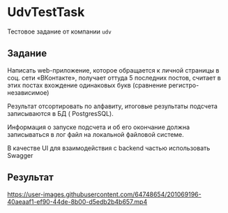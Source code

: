 # UdvTestTask
Тестовое задание от компании `udv`

## Задание
Написать web-приложение, которое обращается к личной страницы в соц. сети «ВКонтакте», получает оттуда 5 последних постов, считает в этих постах вхождение одинаковых букв (сравнение регистро-независимое) 

Результат отсортировать по алфавиту, итоговые результаты подсчета записываются в БД ( PostgresSQL). 

Информация о запуске подсчета и об его окончание должна записываться в лог файл на локальной файловой системе. 

В качестве UI для взаимодействия с backend частью использовать Swagger

## Результат
https://user-images.githubusercontent.com/64748654/201069196-40aeaaf1-ef90-44de-8b00-d5edb2b4b657.mp4

